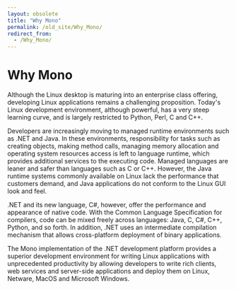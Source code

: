 ```yaml
---
layout: obsolete
title: "Why Mono"
permalink: /old_site/Why_Mono/
redirect_from:
  - /Why_Mono/
---
```


Why Mono
========

Although the Linux desktop is maturing into an enterprise class offering, developing Linux applications remains a challenging proposition. Today's Linux development environment, although powerful, has a very steep learning curve, and is largely restricted to Python, Perl, C and C++.

Developers are increasingly moving to managed runtime environments such as .NET and Java. In these environments, responsibility for tasks such as creating objects, making method calls, managing memory allocation and operating system resources access is left to language runtime, which provides additional services to the executing code. Managed languages are leaner and safer than languages such as C or C++. However, the Java runtime systems commonly available on Linux lack the performance that customers demand, and Java applications do not conform to the Linux GUI look and feel.

.NET and its new language, C\#, however, offer the performance and appearance of native code. With the Common Language Specification for compilers, code can be mixed freely across languages: Java, C, C\#, C++, Python, and so forth. In addition, .NET uses an intermediate compilation mechanism that allows cross-platform deployment of binary applications.

The Mono implementation of the .NET development platform provides a superior development environment for writing Linux applications with unprecedented productivity by allowing developers to write rich clients, web services and server-side applications and deploy them on Linux, Netware, MacOS and Microsoft Windows.

